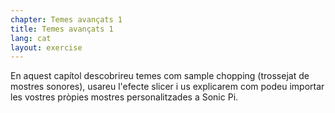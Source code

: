 ```yaml
---
chapter: Temes avançats 1
title: Temes avançats 1
lang: cat
layout: exercise
---
```


En aquest capítol descobrireu temes com sample chopping (trossejat de mostres sonores), usareu l'efecte slicer i us explicarem com podeu importar les vostres pròpies mostres personalitzades a Sonic Pi.
